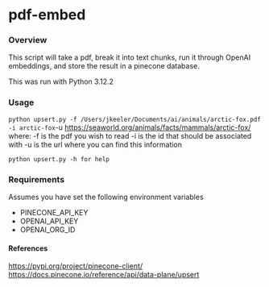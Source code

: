 # pdf-embed

### Overview

This script will take a pdf, break it into text chunks, run it through OpenAI embeddings, and store
the result in a pinecone database.

This was run with Python 3.12.2

### Usage

`python upsert.py -f /Users/jkeeler/Documents/ai/animals/arctic-fox.pdf -i arctic-fox`-u https://seaworld.org/animals/facts/mammals/arctic-fox/
where:
 -f is the pdf you wish to read
 -i is the id that should be associated with
 -u is the url where you can find this information

`python upsert.py -h for help`

### Requirements
Assumes you have set the following environment variables
* PINECONE_API_KEY
* OPENAI_API_KEY
* OPENAI_ORG_ID

#### References
https://pypi.org/project/pinecone-client/
https://docs.pinecone.io/reference/api/data-plane/upsert
